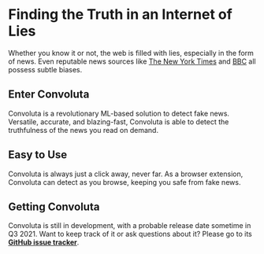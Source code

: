 # Finding the Truth in an Internet of Lies

Whether you know it or not, the web is filled with lies, especially in the form of news. Even reputable news sources like [The New York Times](https://www.nytimes.com) and [BBC](https://www.bbc.com) all possess subtle biases.

## Enter Convoluta

Convoluta is a revolutionary ML-based solution to detect fake news. Versatile, accurate, and blazing-fast, Convoluta is able to detect the truthfulness of the news you read on demand.

## Easy to Use

Convoluta is always just a click away, never far. As a browser extension, Convoluta can detect as you browse, keeping you safe from fake news.

## Getting Convoluta

Convoluta is still in development, with a probable release date sometime in Q3 2021. Want to keep track of it or ask questions about it? Please go to its **[GitHub issue tracker](https://github.com/convoluta/convoluta.github.io/issues)**.
